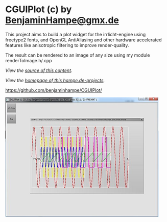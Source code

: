 CGUIPlot (c) by BenjaminHampe@gmx.de
================================

This project aims to build a plot widget for the irrlicht-engine
using freetype2 fonts, and OpenGL AntiAliasing and
other hardware accelerated features like anisotropic filtering
to improve render-quality.

The result can be rendered to an image
of any size using my module renderToImage.h/.cpp

*View the [source of this content](http://github.github.com/github-flavored-markdown/sample_content.html).*

*View the [homepage of this hampe.de-projects](http://github.github.com/github-flavored-markdown/sample_content.html).*

https://github.com/benjaminhampe/CGUIPlot/

![Alt screenshot](docs/screen_01.jpg?raw=true)
